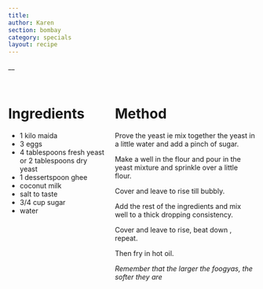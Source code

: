 ```yaml
---
title:
author: Karen
section: bombay
category: specials
layout: recipe
---
```

__

<br>
<div class='columns'> <div class='column is-one-third p-3' markdown='1'>

# Ingredients

* 1 kilo maida
* 3 eggs
* 4 tablespoons fresh yeast or 2 tablespoons dry yeast 
* 1 dessertspoon ghee
* coconut milk 
* salt to taste 
* 3/4 cup sugar
* water




</div> <div class='column is-two-thirds p-3' markdown='1'>

# Method


Prove the yeast ie mix together the yeast in a little water and add a pinch of sugar. 

Make a well in the flour and pour in the yeast mixture and sprinkle over a little flour. 

Cover and leave to rise till bubbly.

 Add the rest of the ingredients and mix well to a thick dropping consistency.

 Cover and leave to rise, beat down , repeat. 
 
Then fry in hot oil. 

_Remember that the larger the foogyas, the softer they are_


</div> </div>